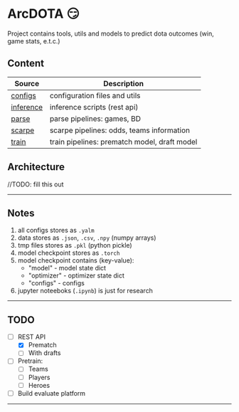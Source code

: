# ArcDOTA 😏

Project contains tools, utils and models to predict dota outcomes (win, game stats, e.t.c.)

## Content

| Source               | Description                                  |
| -------------------- | -------------------------------------------- |
| [configs](configs/)     | configuration files and utils                |
| [inference](inference/) | inference scripts (rest api)                 |
| [parse](parse/)         | parse pipelines: games, BD                   |
| [scarpe](scarpe/)       | scarpe pipelines: odds, teams information    |
| [train](train/)         | train pipelines: prematch model, draft model |

## Architecture

//TODO: fill this out

---

## Notes

1. all configs stores as `.yalm`
2. data stores as `.json`, `.csv`, `.npy` (numpy arrays)
3. tmp files stores as `.pkl` (python pickle)
4. model checkpoint stores as `.torch`
5. model checkpoint contains (key-value):
   - "model" - model state dict
   - "optimizer" - optimizer state dict
   - "configs" - configs
6. jupyter noteeboks (`.ipynb`) is just for research

---

## TODO

* [ ] REST API
  * [X] Prematch
  * [ ] With drafts
* [ ] Pretrain:
  * [ ] Teams
  * [ ] Players
  * [ ] Heroes
* [ ] Build evaluate platform

---
